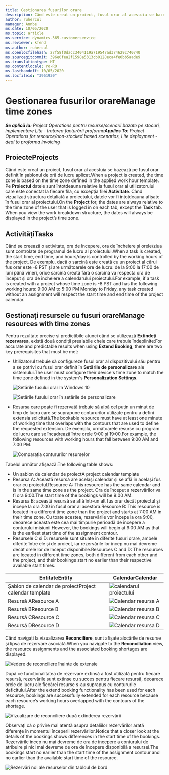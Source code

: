 ```yaml
---
title: Gestionarea fusurilor orare
description: Când este creat un proiect, fusul orar al acestuia se bazează pe fusul orar definit în șablonul de oră de lucru aplicat.
author: ruhercul
manager: Annbe
ms.date: 10/05/2020
ms.topic: article
ms.service: dynamics-365-customerservice
ms.reviewer: kfend
ms.author: ruhercul
ms.openlocfilehash: 27f58f0dacc3404119a719547ad374629c740740
ms.sourcegitcommit: 396e0fea2f1598a5313cb0128eca4fe0bb5aade9
ms.translationtype: HT
ms.contentlocale: ro-RO
ms.lasthandoff: 10/05/2020
ms.locfileid: "3961930"
---
```

# <a name="manage-time-zones"></a><span data-ttu-id="28495-103">Gestionarea fusurilor orare</span><span class="sxs-lookup"><span data-stu-id="28495-103">Manage time zones</span></span>

<span data-ttu-id="28495-104">_**Se aplică la:** Project Operations pentru resurse/scenarii bazate pe stocuri, implementare Lite - tratarea facturării proforma_</span><span class="sxs-lookup"><span data-stu-id="28495-104">_**Applies To:** Project Operations for resource/non-stocked based scenarios, Lite deployment - deal to proforma invoicing_</span></span>


## <a name="projects"></a><span data-ttu-id="28495-105">Proiecte</span><span class="sxs-lookup"><span data-stu-id="28495-105">Projects</span></span>

<span data-ttu-id="28495-106">Când este creat un proiect, fusul orar al acestuia se bazează pe fusul orar definit în șablonul de oră de lucru aplicat.</span><span class="sxs-lookup"><span data-stu-id="28495-106">When a project is created, the time zone is based on the time zone defined in the applied work hour template.</span></span> <span data-ttu-id="28495-107">Pe **Proiectul** datele sunt întotdeauna relative la fusul orar al utilizatorului care este conectat la fiecare filă, cu excepția filei **Activitate**. Când vizualizați structura detaliată a proiectului, datele vor fi întotdeauna afișate în fusul orar al proiectului.</span><span class="sxs-lookup"><span data-stu-id="28495-107">On the **Project** for, the dates are always relative to the time zone of the user that is logged in on each tab, except the **Task** tab. When you view the work breakdown structure, the dates will always be displayed in the project’s time zone.</span></span>

## <a name="tasks"></a><span data-ttu-id="28495-108">Activități</span><span class="sxs-lookup"><span data-stu-id="28495-108">Tasks</span></span>

<span data-ttu-id="28495-109">Când se creează o activitate, ora de începere, ora de încheiere și orele/ziua sunt controlate de programul de lucru al proiectului.</span><span class="sxs-lookup"><span data-stu-id="28495-109">When a task is created, the start time, end time, and hours/day is controlled by the working hours of the project.</span></span> <span data-ttu-id="28495-110">De exemplu, dacă o sarcină este creată cu un proiect al cărui fus orar este -8 PST și are următoarele ore de lucru: de la 9:00 la 17:00 de luni până vineri, orice sarcină creată fără o sarcină va respecta ora de început și ora de încheiere a calendarului proiectului.</span><span class="sxs-lookup"><span data-stu-id="28495-110">For example, if a task is created with a project whose time zone is -8 PST and has the following working hours: 9:00 AM to 5:00 PM Monday to Friday, any task created without an assignment will respect the start time and end time of the project calendar.</span></span>

## <a name="manage-resources-with-time-zones"></a><span data-ttu-id="28495-111">Gestionați resursele cu fusuri orare</span><span class="sxs-lookup"><span data-stu-id="28495-111">Manage resources with time zones</span></span>

<span data-ttu-id="28495-112">Pentru rezultate precise și predictibile atunci când se utilizează **Extindeți rezervarea**, există două condiții prealabile cheie care trebuie îndeplinite:</span><span class="sxs-lookup"><span data-stu-id="28495-112">For accurate and predictable results when using **Extend Booking**, there are two key prerequisites that must be met:</span></span>  

- <span data-ttu-id="28495-113">Utilizatorul trebuie să configureze fusul orar al dispozitivului său pentru a se potrivi cu fusul orar definit în **Setările de personalizare** ale sistemului.</span><span class="sxs-lookup"><span data-stu-id="28495-113">The user must configure their device's time zone to match the time zone defined in the system's **Personalization Settings**.</span></span>
 
  ![Setările fusului orar în Windows 10](media/reconcile-assignments-03.png)

  ![Setările fusului orar în setările de personalizare](media/reconcile-assignments-04.png)
 
- <span data-ttu-id="28495-116">Resursa care poate fi rezervată trebuie să aibă cel puțin un minut de timp de lucru care se suprapune contururilor utilizate pentru a defini extensia solicitată.</span><span class="sxs-lookup"><span data-stu-id="28495-116">The bookable resource must have at least one minute of working time that overlaps with the contours that are used to define the requested extension.</span></span> <span data-ttu-id="28495-117">De exemplu, următoarele resurse cu program de lucru care se încadrează între orele 9:00 și 19:00.</span><span class="sxs-lookup"><span data-stu-id="28495-117">For example, the following resources with working hours that fall between 9:00 AM and 7:00 PM.</span></span> 

  ![Comparația contururilor resurselor](media/reconcile-assignments-05.png)

<span data-ttu-id="28495-119">Tabelul următor afișează:</span><span class="sxs-lookup"><span data-stu-id="28495-119">The following table shows:</span></span>

- <span data-ttu-id="28495-120">Un șablon de calendar de proiect</span><span class="sxs-lookup"><span data-stu-id="28495-120">A project calendar template</span></span>
- <span data-ttu-id="28495-121">Resursa A: Această resursă are același calendar și se află în același fus orar cu proiectul.</span><span class="sxs-lookup"><span data-stu-id="28495-121">Resource A: This resource has the same calendar and is in the same time zone as the project.</span></span> <span data-ttu-id="28495-122">Ora de început a rezervărilor va fi ora 9:00.</span><span class="sxs-lookup"><span data-stu-id="28495-122">The start time of the bookings will be 9:00 AM.</span></span>
- <span data-ttu-id="28495-123">Resursa B: această resursă se află într-un alt fus orar decât proiectul și începe la ora 7:00 în fusul orar al acestora.</span><span class="sxs-lookup"><span data-stu-id="28495-123">Resource B: This resource is located in a different time zone than the project and starts at 7:00 AM in their time zone.</span></span> <span data-ttu-id="28495-124">Cu toate acestea, rezervările vor începe la ora 9:00, deoarece aceasta este cea mai timpurie perioadă de începere a conturului misiunii.</span><span class="sxs-lookup"><span data-stu-id="28495-124">However, the bookings will begin at 9:00 AM as that is the earliest start time of the assignment contour.</span></span>
- <span data-ttu-id="28495-125">Resursele C și D: resursele sunt situate în diferite fusuri orare, ambele diferite între ele și de proiect, iar rezervările lor încep nu mai devreme decât orele lor de început disponibile.</span><span class="sxs-lookup"><span data-stu-id="28495-125">Resources C and D: The resources are located in different time zones, both different from each other and the project, and their bookings start no earlier than their respective available start times.</span></span>

|<span data-ttu-id="28495-126">Entitate</span><span class="sxs-lookup"><span data-stu-id="28495-126">Entity</span></span>  |<span data-ttu-id="28495-127">Calendar</span><span class="sxs-lookup"><span data-stu-id="28495-127">Calendar</span></span>  |
|-|-|
|<span data-ttu-id="28495-128">Șablon de calendar de proiect</span><span class="sxs-lookup"><span data-stu-id="28495-128">Project calendar template</span></span>   | ![calendarul proiectului](media/reconcile-assignments-06.png) |
|<span data-ttu-id="28495-130">Resursă A</span><span class="sxs-lookup"><span data-stu-id="28495-130">Resource A</span></span>  | ![Calendar resursa A](media/reconcile-assignments-06.png) |
|<span data-ttu-id="28495-132">Resursă B</span><span class="sxs-lookup"><span data-stu-id="28495-132">Resource B</span></span>  |  ![Calendar resursa B](media/reconcile-assignments-07.png) |
|<span data-ttu-id="28495-134">Resursă C</span><span class="sxs-lookup"><span data-stu-id="28495-134">Resource C</span></span>  |  ![Calendar resursa C](media/reconcile-assignments-08.png) |
|<span data-ttu-id="28495-136">Resursă D</span><span class="sxs-lookup"><span data-stu-id="28495-136">Resource D</span></span>  | ![Calendar resursa D](media/reconcile-assignments-09.png)  |
 
<span data-ttu-id="28495-138">Când navigați la vizualizarea **Reconciliere**, sunt afișate alocările de resurse și lipsa de rezervare asociată.</span><span class="sxs-lookup"><span data-stu-id="28495-138">When you navigate to the **Reconciliation** view, the resource assignments and the associated booking shortages are displayed.</span></span>

![Vedere de reconciliere înainte de extensie](media/reconcile-assignments-10.png)

<span data-ttu-id="28495-140">După ce funcționalitatea de rezervare extinsă a fost utilizată pentru fiecare resursă, rezervările sunt extinse cu succes pentru fiecare resursă, deoarece orele de lucru ale fiecărei resurse s-au suprapus cu contururile deficitului.</span><span class="sxs-lookup"><span data-stu-id="28495-140">After the extend booking functionality has been used for each resource, bookings are successfully extended for each resource because each resource’s working hours overlapped with the contours of the shortage.</span></span>

![Vizualizare de reconciliere după extinderea rezervării](media/reconcile-assignments-11.png) 

<span data-ttu-id="28495-142">Observați că o privire mai atentă asupra detaliilor rezervărilor arată diferențe în momentul începerii rezervărilor.</span><span class="sxs-lookup"><span data-stu-id="28495-142">Notice that a closer look at the details of the bookings shows differences in the start time of the bookings.</span></span> <span data-ttu-id="28495-143">Rezervările încep nu mai devreme de ora de începere a conturului de atribuire și nici mai devreme de ora de începere disponibilă a resursei.</span><span class="sxs-lookup"><span data-stu-id="28495-143">The bookings start no earlier than the start time of the assignment contour and no earlier than the available start time of the resource.</span></span>

![Rezervări noi ale resurselor din tabloul de bord](media/reconcile-assignments-12.png)
